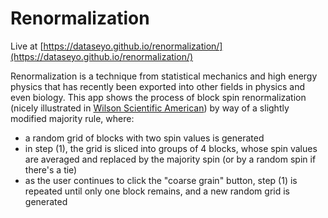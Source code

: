 # Renormalization

Live at [https://dataseyo.github.io/renormalization/](https://dataseyo.github.io/renormalization/)

Renormalization is a technique from statistical mechanics and high energy physics that has recently been exported into other fields in physics and even biology. This app shows the process of block spin renormalization (nicely illustrated in [Wilson Scientific American](https://www.semanticscholar.org/paper/Problems-in-Physics-with-many-Scales-of-Length-Wilson/e6707e93334cd17d854875687354b7b8c17f0c63)) by way of a slightly modified majority rule, where:

 - a random grid of blocks with two spin values is generated
 - in step (1), the grid is sliced into groups of 4 blocks, whose spin values are averaged and replaced by the majority spin (or by a random spin if there's a tie) 
 - as the user continues to click the "coarse grain" button, step (1) is repeated until only one block remains, and a new random grid is generated
 
